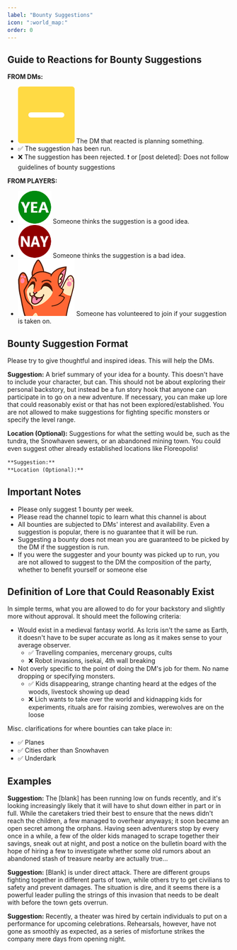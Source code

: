```yaml
---
label: "Bounty Suggestions"
icon: ":world_map:"
order: 0
---
```


<style>
h1:before { 
  content: "🗺️ ";
}
</style>

## Guide to Reactions for Bounty Suggestions

**FROM DMs:**

- <img class="emoji" src="/images/emoji-pending.webp"> The DM that reacted is planning something.
- ✅ The suggestion has been run.
- ❌ The suggestion has been rejected.
❗  or [post deleted]: Does not follow guidelines of bounty suggestions

**FROM PLAYERS:**

- <img class="emoji" src="/images/emoji-yea.webp"> Someone thinks the suggestion is a good idea.
- <img class="emoji" src="/images/emoji-nay.webp"> Someone thinks the suggestion is a bad idea.
- <img class="emoji" src="/images/emoji-snatch-yay.webp"> Someone has volunteered to join if your suggestion is taken on.

## Bounty Suggestion Format

Please try to give thoughtful and inspired ideas. This will help the DMs.

**Suggestion:** A brief summary of your idea for a bounty. This doesn't have to include your character, but can. This should not be about exploring their personal backstory, but instead be a fun story hook that anyone can participate in to go on a new adventure. If necessary, you can make up lore that could reasonably exist or that has not been explored/established. You are not allowed to make suggestions for fighting specific monsters or specify the level range.

**Location (Optional):** Suggestions for what the setting would be, such as the tundra, the Snowhaven sewers, or an abandoned mining town. You could even suggest other already established locations like Floreopolis!


```md **Template**
**Suggestion:**
**Location (Optional):**
```

## Important Notes

- Please only suggest 1 bounty per week.
- Please read the channel topic to learn what this channel is about
- All bounties are subjected to DMs' interest and availability. Even a suggestion is popular, there is no guarantee that it will be run.
- Suggesting a bounty does not mean you are guaranteed to be picked by the DM if the suggestion is run.
- If you were the suggester and your bounty was picked up to run, you are not allowed to suggest to the DM the composition of the party, whether to benefit yourself or someone else

## Definition of Lore that Could Reasonably Exist

In simple terms, what you are allowed to do for your backstory and slightly more without approval. It should meet the following criteria:

- Would exist in a medieval fantasy world. As Icris isn't the same as Earth, it doesn't have to be super accurate as long as it makes sense to your average observer.
  - ✅ Travelling companies, mercenary groups, cults
  - ❌ Robot invasions, isekai, 4th wall breaking
- Not overly specific to the point of doing the DM's job for them. No name dropping or specifying monsters.
  - ✅ Kids disappearing, strange chanting heard at the edges of the woods, livestock showing up dead
  - ❌ Lich wants to take over the world and kidnapping kids for experiments, rituals are for raising zombies, werewolves are on the loose

Misc. clarifications for where bounties can take place in:
- ✅ Planes
- ✅ Cities other than Snowhaven
- ✅ Underdark

## Examples

**Suggestion:** The [blank]  has been running low on funds recently, and it's looking increasingly likely that it will have to shut down either in part or in full. While the caretakers tried their best to ensure that the news didn't reach the children, a few managed to overhear anyways; it soon became an open secret among the orphans. Having seen adventurers stop by every once in a while, a few of the older kids managed to scrape together their savings, sneak out at night, and post a notice on the bulletin board with the hope of hiring a few to investigate whether some old rumors about an abandoned stash of treasure nearby are actually true...

**Suggestion:**  [Blank] is under direct attack. There are different groups fighting together in different parts of town, while others try to get civilians to safety and prevent damages. The situation is dire, and it seems there is a powerful leader pulling the strings of this invasion that needs to be dealt with before the town gets overrun.

**Suggestion:** Recently, a theater was hired by certain individuals to put on a performance for upcoming celebrations. Rehearsals, however, have not gone as smoothly as expected, as a series of misfortune strikes the company mere days from opening night.
